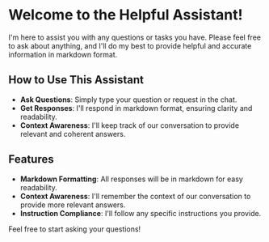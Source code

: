 # Welcome to the Helpful Assistant!

I'm here to assist you with any questions or tasks you have. Please feel free to ask about anything, and I'll do my best to provide helpful and accurate information in markdown format.

## How to Use This Assistant

- **Ask Questions**: Simply type your question or request in the chat.
- **Get Responses**: I'll respond in markdown format, ensuring clarity and readability.
- **Context Awareness**: I'll keep track of our conversation to provide relevant and coherent answers.

## Features

- **Markdown Formatting**: All responses will be in markdown for easy readability.
- **Context Awareness**: I'll remember the context of our conversation to provide more relevant answers.
- **Instruction Compliance**: I'll follow any specific instructions you provide.

Feel free to start asking your questions!

